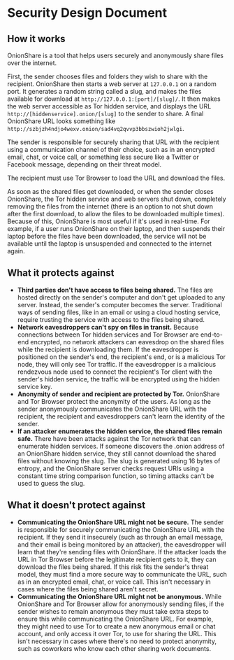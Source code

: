 # Security Design Document

## How it works

OnionShare is a tool that helps users securely and anonymously share files over the internet.

First, the sender chooses files and folders they wish to share with the recipient. OnionShare then starts a web server at `127.0.0.1` on a random port. It generates a random string called a slug, and makes the files available for download at `http://127.0.0.1:[port]/[slug]/`. It then makes the web server accessible as Tor hidden service, and displays the URL `http://[hiddenservice].onion/[slug]` to the sender to share. A final OnionShare URL looks something like `http://szbjzh4ndjo4wexv.onion/sad4vq2qvvp3bbszwioh2jwlgi`.

The sender is responsible for securely sharing that URL with the recipient using a communication channel of their choice, such as in an encrypted email, chat, or voice call, or something less secure like a Twitter or Facebook message, depending on their threat model.

The recipient must use Tor Browser to load the URL and download the files.

As soon as the shared files get downloaded, or when the sender closes OnionShare, the Tor hidden service and web servers shut down, completely removing the files from the internet (there is an option to not shut down after the first download, to allow the files to be downloaded multiple times). Because of this, OnionShare is most useful if it's used in real-time. For example, if a user runs OnionShare on their laptop, and then suspends their laptop before the files have been downloaded, the service will not be available until the laptop is unsuspended and connected to the internet again.

## What it protects against

* **Third parties don't have access to files being shared.** The files are hosted directly on the sender's computer and don't get uploaded to any server. Instead, the sender's computer becomes the server. Traditional ways of sending files, like in an email or using a cloud hosting service, require trusting the service with access to the files being shared.
* **Network eavesdroppers can't spy on files in transit.** Because connections between Tor hidden services and Tor Browser are end-to-end encrypted, no network attackers can eavesdrop on the shared files while the recipient is downloading them. If the eavesdropper is positioned on the sender's end, the recipient's end, or is a malicious Tor node, they will only see Tor traffic. If the eavesdropper is a malicious rendezvous node used to connect the recipient's Tor client with the sender's hidden service, the traffic will be encrypted using the hidden service key.
* **Anonymity of sender and recipient are protected by Tor.** OnionShare and Tor Browser protect the anonymity of the users. As long as the sender anonymously communicates the OnionShare URL with the recipient, the recipient and eavesdroppers can't learn the identity of the sender.
* **If an attacker enumerates the hidden service, the shared files remain safe.** There have been attacks against the Tor network that can enumerate hidden services. If someone discovers the .onion address of an OnionShare hidden service, they still cannot download the shared files without knowing the slug. The slug is generated using 16 bytes of entropy, and the OnionShare server checks request URIs using a constant time string comparison function, so timing attacks can't be used to guess the slug.

## What it doesn't protect against

* **Communicating the OnionShare URL might not be secure.** The sender is responsible for securely communicating the OnionShare URL with the recipient. If they send it insecurely (such as through an email message, and their email is being monitored by an attacker), the eavesdropper will learn that they're sending files with OnionShare. If the attacker loads the URL in Tor Browser before the legitimate recipient gets to it, they can download the files being shared. If this risk fits the sender's threat model, they must find a more secure way to communicate the URL, such as in an encrypted email, chat, or voice call. This isn't necessary in cases where the files being shared aren't secret.
* **Communicating the OnionShare URL might not be anonymous.** While OnionShare and Tor Browser allow for anonymously sending files, if the sender wishes to remain anonymous they must take extra steps to ensure this while communicating the OnionShare URL. For example, they might need to use Tor to create a new anonymous email or chat account, and only access it over Tor, to use for sharing the URL. This isn't necessary in cases where there's no need to protect anonymity, such as coworkers who know each other sharing work documents.
